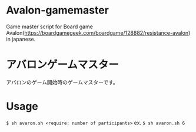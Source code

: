 # Avalon-gamemaster
Game master script for Board game Avalon(https://boardgamegeek.com/boardgame/128882/resistance-avalon) in japanese.

# アバロンゲームマスター
アバロンのゲーム開始時のゲームマスターです。

# Usage
`$ sh avaron.sh <require: number of participants>`
ex. 
`$ sh avaron.sh 6`

